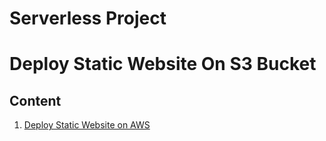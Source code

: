 # Serverless Project
# Deploy Static Website On S3 Bucket

## Content
01. [Deploy Static Website on AWS](https://github.com/Sirlawdin/ALX_Udacity_Cloud_Developer_Projects/tree/main/01-Deploy%20Static%20Website%20on%20AWS)
